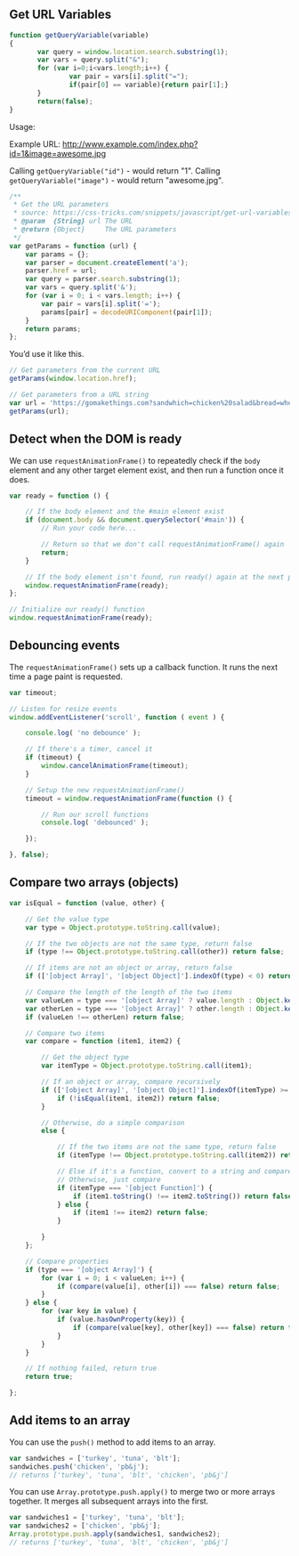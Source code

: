 ## Get URL Variables

```javascript
function getQueryVariable(variable)
{
       var query = window.location.search.substring(1);
       var vars = query.split("&");
       for (var i=0;i<vars.length;i++) {
               var pair = vars[i].split("=");
               if(pair[0] == variable){return pair[1];}
       }
       return(false);
}
```

Usage:

Example URL:
http://www.example.com/index.php?id=1&image=awesome.jpg

Calling `getQueryVariable("id")` - would return "1".
Calling `getQueryVariable("image")` - would return "awesome.jpg".

```javascript
/**
 * Get the URL parameters
 * source: https://css-tricks.com/snippets/javascript/get-url-variables/
 * @param  {String} url The URL
 * @return {Object}     The URL parameters
 */
var getParams = function (url) {
    var params = {};
    var parser = document.createElement('a');
    parser.href = url;
    var query = parser.search.substring(1);
    var vars = query.split('&');
    for (var i = 0; i < vars.length; i++) {
        var pair = vars[i].split('=');
        params[pair] = decodeURIComponent(pair[1]);
    }
    return params;
};
```

You’d use it like this.

```javascript
// Get parameters from the current URL
getParams(window.location.href);

// Get parameters from a URL string
var url = 'https://gomakethings.com?sandwhich=chicken%20salad&bread=wheat';
getParams(url);
```


## Detect when the DOM is ready
We can use `requestAnimationFrame()` to repeatedly check if the `body` element and any other target element exist, and then run a function once it does. 

```javascript
var ready = function () {

    // If the body element and the #main element exist
    if (document.body && document.querySelector('#main')) {
        // Run your code here...

        // Return so that we don't call requestAnimationFrame() again
        return;
    }

    // If the body element isn't found, run ready() again at the next pain
    window.requestAnimationFrame(ready);
};

// Initialize our ready() function
window.requestAnimationFrame(ready);

```

## Debouncing events
The `requestAnimationFrame()` sets up a callback function. It runs the next time a page paint is requested.

```javascript
var timeout;

// Listen for resize events
window.addEventListener('scroll', function ( event ) {

    console.log( 'no debounce' );

    // If there's a timer, cancel it
    if (timeout) {
        window.cancelAnimationFrame(timeout);
    }

    // Setup the new requestAnimationFrame()
    timeout = window.requestAnimationFrame(function () {

        // Run our scroll functions
        console.log( 'debounced' );

    });

}, false);
```

## Compare two arrays (objects)
```javascript
var isEqual = function (value, other) {

    // Get the value type
    var type = Object.prototype.toString.call(value);

    // If the two objects are not the same type, return false
    if (type !== Object.prototype.toString.call(other)) return false;

    // If items are not an object or array, return false
    if (['[object Array]', '[object Object]'].indexOf(type) < 0) return false;

    // Compare the length of the length of the two items
    var valueLen = type === '[object Array]' ? value.length : Object.keys(value).length;
    var otherLen = type === '[object Array]' ? other.length : Object.keys(other).length;
    if (valueLen !== otherLen) return false;

    // Compare two items
    var compare = function (item1, item2) {

        // Get the object type
        var itemType = Object.prototype.toString.call(item1);

        // If an object or array, compare recursively
        if (['[object Array]', '[object Object]'].indexOf(itemType) >= 0) {
            if (!isEqual(item1, item2)) return false;
        }

        // Otherwise, do a simple comparison
        else {

            // If the two items are not the same type, return false
            if (itemType !== Object.prototype.toString.call(item2)) return false;

            // Else if it's a function, convert to a string and compare
            // Otherwise, just compare
            if (itemType === '[object Function]') {
                if (item1.toString() !== item2.toString()) return false;
            } else {
                if (item1 !== item2) return false;
            }

        }
    };

    // Compare properties
    if (type === '[object Array]') {
        for (var i = 0; i < valueLen; i++) {
            if (compare(value[i], other[i]) === false) return false;
        }
    } else {
        for (var key in value) {
            if (value.hasOwnProperty(key)) {
                if (compare(value[key], other[key]) === false) return false;
            }
        }
    }

    // If nothing failed, return true
    return true;

};
```

## Add items to an array
You can use the `push()` method to add items to an array.

```javascript
var sandwiches = ['turkey', 'tuna', 'blt'];
sandwiches.push('chicken', 'pb&j');
// returns ['turkey', 'tuna', 'blt', 'chicken', 'pb&j']
```

You can use `Array.prototype.push.apply()` to merge two or more arrays together. It merges all subsequent arrays into the first.

```javascript
var sandwiches1 = ['turkey', 'tuna', 'blt'];
var sandwiches2 = ['chicken', 'pb&j'];
Array.prototype.push.apply(sandwiches1, sandwiches2);
// returns ['turkey', 'tuna', 'blt', 'chicken', 'pb&j']
```